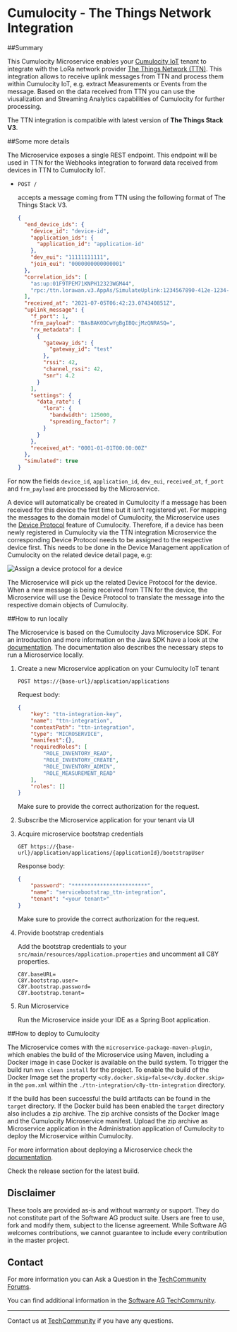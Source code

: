 # Cumulocity - The Things Network Integration

##Summary

This Cumulocity Microservice enables your [Cumulocity IoT](https://www.softwareag.cloud/site/product/cumulocity-iot.html#/) tenant to integrate with the LoRa network provider [The Things Network (TTN)](https://www.thethingsnetwork.org ). This integration allows to receive uplink messages from TTN and process them within Cumulocity IoT, e.g. extract Measurements or Events from the message. Based on the data received from TTN you can use the viusalization and Streaming Analytics capabilities of Cumulocity for further processing.

The TTN integration is compatible with latest version of **The Things Stack V3**.

##Some more details

The Microservice exposes a single REST endpoint. This endpoint will be used in TTN for the Webhooks integration to forward data received from devices in TTN to Cumulocity IoT. 

- `POST /` 
    
    accepts a message coming from TTN using the following format of The Things Stack V3.
    
    ```json
    {
      "end_device_ids": {
        "device_id": "device-id",
        "application_ids": {
          "application_id": "application-id"
        },
        "dev_eui": "11111111111",
        "join_eui": "0000000000000001"
      },
      "correlation_ids": [
        "as:up:01F9TPEM71KNPH12323WGM44",
        "rpc:/ttn.lorawan.v3.AppAs/SimulateUplink:1234567890-412e-1234-8316-83c3b6e993f9"
      ],
      "received_at": "2021-07-05T06:42:23.074340851Z",
      "uplink_message": {
        "f_port": 1,
        "frm_payload": "BAsBAK0DCwYgBgIBQcjMzQNRASQ=",
        "rx_metadata": [
          {
            "gateway_ids": {
              "gateway_id": "test"
            },
            "rssi": 42,
            "channel_rssi": 42,
            "snr": 4.2
          }
        ],
        "settings": {
          "data_rate": {
            "lora": {
              "bandwidth": 125000,
              "spreading_factor": 7
            }
          }
        },
        "received_at": "0001-01-01T00:00:00Z"
      },
      "simulated": true
    }
    ```

For now the fields `device_id`, `application_id`, `dev_eui`, `received_at`, `f_port` and `frm_payload` are processed by the Microservice.

A device will automatically be created in Cumulocity if a message has been received for this device the first time but it isn't registered yet. For mapping the messages to the domain model of Cumulocity, the Microservice uses the [Device Protocol](https://cumulocity.com/guides/protocol-integration/lora-loriot/#create-loriot-device-protocols) feature of Cumulocity. Therefore, if a device has been newly registered in Cumulocity via the TTN integration Microservice the corresponding Device Protocol needs to be assigned to the respective device first. This needs to be done in the Device Management application of Cumulocity on the related device detail page, e.g:

![Assign a device protocol for a device](https://labcase.softwareag.com/storage/d/ebe7a553c15171d8b4e4f230f897a1df "Assign Device Protocol")  

The Microservice will pick up the related Device Protocol for the device. When a new message is being received from TTN for the device, the Microservice will use the Device Protocol to translate the message into the respective domain objects of Cumulocity.

##How to run locally

The Microservice is based on the Cumulocity Java Microservice SDK. For an introduction and more information on the Java SDK have a look at the [documentation](https://cumulocity.com/guides/microservice-sdk/java/#java-microservice). The documentation also describes the necessary steps to run a Microservice locally.

1. Create a new Microservice application on your Cumulocity IoT tenant

    `POST https://{base-url}/application/applications`
    
    Request body:
    
    ```json
    {
        "key": "ttn-integration-key",
        "name": "ttn-integration",
        "contextPath": "ttn-integration",
        "type": "MICROSERVICE",
        "manifest":{},	
        "requiredRoles": [
            "ROLE_INVENTORY_READ",
            "ROLE_INVENTORY_CREATE",
            "ROLE_INVENTORY_ADMIN",
            "ROLE_MEASUREMENT_READ"
        ],
        "roles": []
    }
    ```
    
    Make sure to provide the correct authorization for the request.

2. Subscribe the Microservice application for your tenant via UI

3. Acquire microservice bootstrap credentials

    `GET https://{base-url}/application/applications/{applicationId}/bootstrapUser`
    
    Response body:
    
    ```json
    {
        "password": "************************",
        "name": "servicebootstrap_ttn-integration",
        "tenant": "<your tenant>"
    }
    ```
    Make sure to provide the correct authorization for the request.

4. Provide bootstrap credentials 

    Add the bootstrap credentials to your `src/main/resources/application.properties` and uncomment all C8Y properties.
	
	```text
	C8Y.baseURL=
	C8Y.bootstrap.user=
	C8Y.bootstrap.password=
	C8Y.bootstrap.tenant=
	```

5. Run Microservice

    Run the Microservice inside your IDE as a Spring Boot application.

##How to deploy to Cumulocity

The Microservice comes with the `microservice-package-maven-plugin`, which enables the build of the Microservice using Maven, including a Docker image in case Docker is available on the build system. To trigger the build run `mvn clean install` for the project. To enable the build of the Docker Image set the property `<c8y.docker.skip>false</c8y.docker.skip>` in the `pom.xml` within the `./ttn-integration/c8y-ttn-integration` directory.      

If the build has been successful the build artifacts can be found in the `target` directory. If the Docker build has been enabled the `target` directory also includes a zip archive. The zip archive consists of the Docker Image and the Cumulocity Microservice manifest. Upload the zip archive as Microservice application in the Administration application of Cumulocity to deploy the Microservice within Cumulocity. 

For more information about deploying a Microservice check the [documentation](https://cumulocity.com/guides/microservice-sdk/java/#developing-microservice).  

Check the release section for the latest build.

## Disclaimer

These tools are provided as-is and without warranty or support. They do not constitute part of the Software AG product suite. Users are free to use, fork and modify them, subject to the license agreement. While Software AG welcomes contributions, we cannot guarantee to include every contribution in the master project.

## Contact

For more information you can Ask a Question in the [TechCommunity Forums](http://tech.forums.softwareag.com/techjforum/forums/list.page?product=cumulocity).

You can find additional information in the [Software AG TechCommunity](http://techcommunity.softwareag.com/home/-/product/name/cumulocity).

_________________
Contact us at [TechCommunity](mailto:technologycommunity@softwareag.com?subject=Github/SoftwareAG) if you have any questions.
